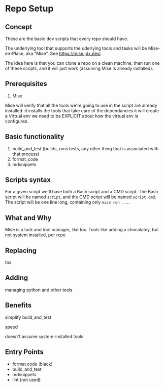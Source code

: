 # Repo Setup

## Concept

These are the basic dev scripts that every repo should have.

The underlying tool that supports the uderlying tools and tasks will be Mise-en-Place, aka "Mise". See https://mise.jdx.dev/.

The idea here is that you can clone a repo on a clean machine, then run one of these scripts, and it will just work (assuming Mise is already installed).

## Prerequisites

1. Mise

Mise will verify that all the tools we're going to use in the script are already installed.
it installs the tools that take care of the dependancies
it will create a Virtual env
we need to be EXPLICIT about how the virtual env is configured.



## Basic functionality

1. build_and_test (builds, runs tests, any other thing that is associated with that process)
2. format_code
3. mdsnippets

## Scripts syntax

For a given script we'll have both a Bash script and a CMD script. The Bash script will be named `script`, and the CMD script will be named `script.cmd`. The script will be one line long, containing only `mise run ...`.

## What and Why

Mise is a task and tool manager, like tox.
Tools like adding a chocolatey, but not system installed, per repo

## Replacing
tox

## Adding
managing python and other tools

## Benefits

simplify build_and_test

speed

doesn't assume system-installed tools

## Entry Points
 * format code (black)
 * build_and_test
 * mdsnippets
 * lint (not used)



